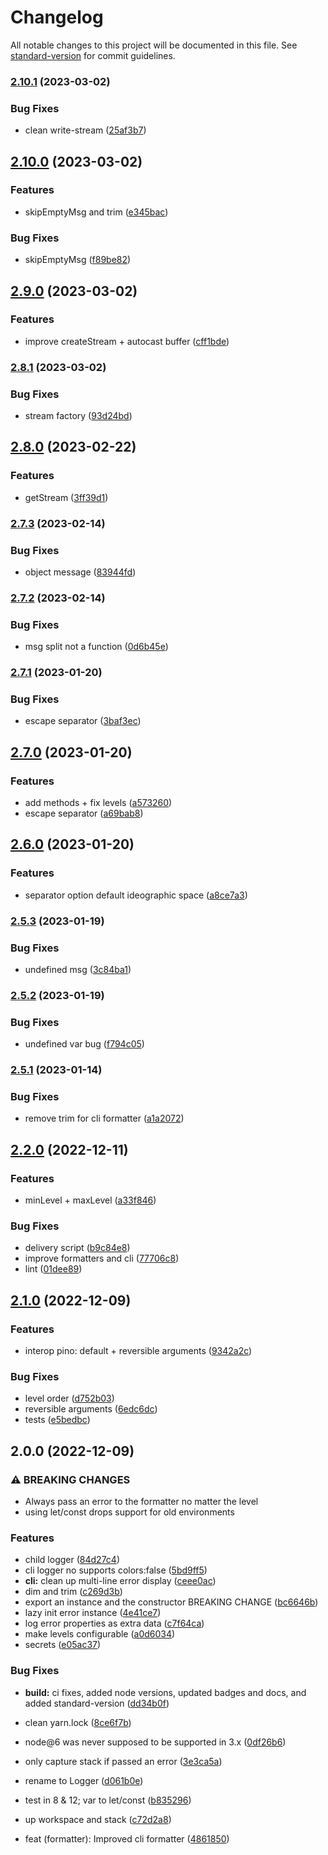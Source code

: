 # Changelog

All notable changes to this project will be documented in this file. See [standard-version](https://github.com/conventional-changelog/standard-version) for commit guidelines.

### [2.10.1](https://github.com/devthejo/direct-logger/compare/v2.10.0...v2.10.1) (2023-03-02)


### Bug Fixes

* clean write-stream ([25af3b7](https://github.com/devthejo/direct-logger/commit/25af3b76f71b697f4f395baf2d2358864986d6d4))

## [2.10.0](https://github.com/devthejo/direct-logger/compare/v2.9.0...v2.10.0) (2023-03-02)


### Features

* skipEmptyMsg and trim ([e345bac](https://github.com/devthejo/direct-logger/commit/e345bac1b2bcdbdab40ab67e2001bbabc8d00627))


### Bug Fixes

* skipEmptyMsg ([f89be82](https://github.com/devthejo/direct-logger/commit/f89be823368a1f15167259551bd09280ac831856))

## [2.9.0](https://github.com/devthejo/direct-logger/compare/v2.8.1...v2.9.0) (2023-03-02)


### Features

* improve createStream + autocast buffer ([cff1bde](https://github.com/devthejo/direct-logger/commit/cff1bdefc4d3e7b1473b4db3c19244ac1996d6fa))

### [2.8.1](https://github.com/devthejo/direct-logger/compare/v2.8.0...v2.8.1) (2023-03-02)


### Bug Fixes

* stream factory ([93d24bd](https://github.com/devthejo/direct-logger/commit/93d24bd20cee7a99a3c8b0eacb80bb2a05b6318e))

## [2.8.0](https://github.com/devthejo/direct-logger/compare/v2.7.3...v2.8.0) (2023-02-22)


### Features

* getStream ([3ff39d1](https://github.com/devthejo/direct-logger/commit/3ff39d118631501d4a708c1412ce02d33b582ebf))

### [2.7.3](https://github.com/devthejo/direct-logger/compare/v2.7.2...v2.7.3) (2023-02-14)


### Bug Fixes

* object message ([83944fd](https://github.com/devthejo/direct-logger/commit/83944fdfd923d6c24e45f217964bcd157abd03a4))

### [2.7.2](https://github.com/devthejo/direct-logger/compare/v2.7.1...v2.7.2) (2023-02-14)


### Bug Fixes

* msg split not a function ([0d6b45e](https://github.com/devthejo/direct-logger/commit/0d6b45e7a47e16b36e99d60235bb0fad32c533fc))

### [2.7.1](https://github.com/devthejo/direct-logger/compare/v2.7.0...v2.7.1) (2023-01-20)


### Bug Fixes

* escape separator ([3baf3ec](https://github.com/devthejo/direct-logger/commit/3baf3ecfcead789fd5ba392773e6b167a4ee4953))

## [2.7.0](https://github.com/devthejo/direct-logger/compare/v2.6.0...v2.7.0) (2023-01-20)


### Features

* add methods + fix levels ([a573260](https://github.com/devthejo/direct-logger/commit/a5732602e6532a4d0532084d03e9a147ac9ce17c))
* escape separator ([a69bab8](https://github.com/devthejo/direct-logger/commit/a69bab8ff82cd098269653fb53792b988855b39f))

## [2.6.0](https://github.com/devthejo/direct-logger/compare/v2.5.3...v2.6.0) (2023-01-20)


### Features

* separator option default ideographic space ([a8ce7a3](https://github.com/devthejo/direct-logger/commit/a8ce7a3210f436d53ccf72c5086cd61d750a705a))

### [2.5.3](https://github.com/devthejo/direct-logger/compare/v2.5.2...v2.5.3) (2023-01-19)


### Bug Fixes

* undefined msg ([3c84ba1](https://github.com/devthejo/direct-logger/commit/3c84ba12b38fe9c9b269be7191de6987ec03d31d))

### [2.5.2](https://github.com/devthejo/direct-logger/compare/v2.5.1...v2.5.2) (2023-01-19)


### Bug Fixes

* undefined var bug ([f794c05](https://github.com/devthejo/direct-logger/commit/f794c05d625bfabeb1f3a0a77db00789866d7099))

### [2.5.1](https://github.com/devthejo/direct-logger/compare/v2.5.0...v2.5.1) (2023-01-14)


### Bug Fixes

* remove trim for cli formatter ([a1a2072](https://github.com/devthejo/direct-logger/commit/a1a207215b78f640606f1ed14fc51ebb7da3d315))

## [2.2.0](https://github.com/devthejo/direct-logger/compare/v2.1.0...v2.2.0) (2022-12-11)


### Features

* minLevel + maxLevel ([a33f846](https://github.com/devthejo/direct-logger/commit/a33f846619433dddd643c198a9f9f138de09dabd))


### Bug Fixes

* delivery script ([b9c84e8](https://github.com/devthejo/direct-logger/commit/b9c84e8344094f07c5f8ac94d63c4bdcbe5395d1))
* improve formatters and cli ([77706c8](https://github.com/devthejo/direct-logger/commit/77706c82f42574182ace0895b468b39fa2861bb0))
* lint ([01dee89](https://github.com/devthejo/direct-logger/commit/01dee8937409dd9fbb56418e459d979d75f41dd6))

## [2.1.0](https://github.com/devthejo/direct-logger/compare/v2.0.0...v2.1.0) (2022-12-09)


### Features

* interop pino: default + reversible arguments ([9342a2c](https://github.com/devthejo/direct-logger/commit/9342a2cba5208b2b4311bfc85e987e8bf2ba754a))


### Bug Fixes

* level order ([d752b03](https://github.com/devthejo/direct-logger/commit/d752b035b7adfce54249a489830436423864a2eb))
* reversible arguments ([6edc6dc](https://github.com/devthejo/direct-logger/commit/6edc6dc83b6f002a76e6f7660a8377f8f64e1382))
* tests ([e5bedbc](https://github.com/devthejo/direct-logger/commit/e5bedbc10b53256fbf7d7a69eeb2aef6dbee320c))

## 2.0.0 (2022-12-09)


### ⚠ BREAKING CHANGES

* Always pass an error to the formatter no matter the
level
* using let/const drops support for old environments

### Features

* child logger ([84d27c4](https://github.com/devthejo/direct-logger/commit/84d27c4072c9576d5cde5ccab9217890e2ecb0dc))
* cli logger no supports colors:false ([5bd9ff5](https://github.com/devthejo/direct-logger/commit/5bd9ff5477331361a5a322d0c03ab6619789ccf8))
* **cli:** clean up multi-line error display ([ceee0ac](https://github.com/devthejo/direct-logger/commit/ceee0ac99be02aae4cc31cf6e134a7c7f5b50c70))
* dim and trim ([c269d3b](https://github.com/devthejo/direct-logger/commit/c269d3b635dbdf498c42482dedd81e5493b31162))
* export an instance and the constructor BREAKING CHANGE ([bc6646b](https://github.com/devthejo/direct-logger/commit/bc6646bcdcd1e6027d114e19c5b7b27e59950e15))
* lazy init error instance ([4e41ce7](https://github.com/devthejo/direct-logger/commit/4e41ce79d63148d4ad4090abf2d16cdc060c5a00))
* log error properties as extra data ([c7f64ca](https://github.com/devthejo/direct-logger/commit/c7f64caf1cf2dcef5cbd0ed1f59dfca92f55717c))
* make levels configurable ([a0d6034](https://github.com/devthejo/direct-logger/commit/a0d6034890593928b709405713fdffc37c88c940))
* secrets ([e05ac37](https://github.com/devthejo/direct-logger/commit/e05ac3701f6f6dbd5aabf3be0eed8860ae85d892))


### Bug Fixes

* **build:** ci fixes, added node versions, updated badges and docs, and added standard-version ([dd34b0f](https://github.com/devthejo/direct-logger/commit/dd34b0fefc96ca4c06d0b0dfa6c88af69ca3ec5d))
* clean yarn.lock ([8ce6f7b](https://github.com/devthejo/direct-logger/commit/8ce6f7b87f253e6b9f2bd6ecb2fcbf958f570a44))
* node@6 was never supposed to be supported in 3.x ([0df26b6](https://github.com/devthejo/direct-logger/commit/0df26b644b2208c176b12339b7278300dd67458d))
* only capture stack if passed an error ([3e3ca5a](https://github.com/devthejo/direct-logger/commit/3e3ca5a501f881332f7e71d99dca12fc278e75ff))
* rename to Logger ([d061b0e](https://github.com/devthejo/direct-logger/commit/d061b0ee403f4052d61bf7258df4b421efd9e2df))
* test in 8 & 12; var to let/const ([b835296](https://github.com/devthejo/direct-logger/commit/b835296a3ba0100bf63f18094cade3b3014eedb6))
* up workspace and stack ([c72d2a8](https://github.com/devthejo/direct-logger/commit/c72d2a8ab43acd7dfe803dd8fb1713bdbb2291a1))


* feat (formatter): Improved cli formatter ([4861850](https://github.com/devthejo/direct-logger/commit/4861850cc0f47f5363b115bb4115a15a41ba7802))
